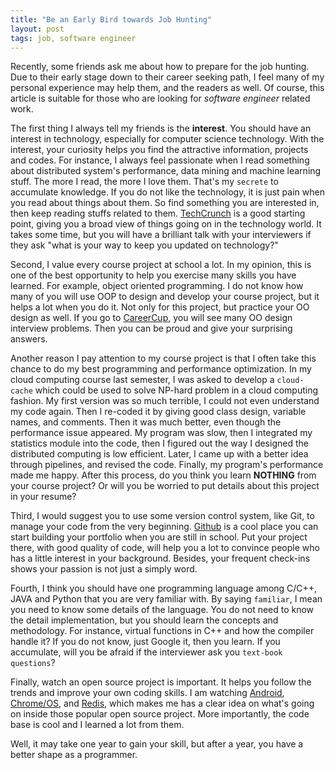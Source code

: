 ```yaml
---
title: "Be an Early Bird towards Job Hunting"
layout: post
tags: job, software engineer
---
```


Recently, some friends ask me about how to prepare for the job hunting. Due to their early stage down to their career seeking path, I feel many of my personal experience may help them, and the readers as well. Of course, this article is suitable for those who are looking for _software engineer_ related work.

The first thing I always tell my friends is the **interest**. You should have an interest in technology, especially for computer science technology. With the interest, your curiosity helps you find the attractive information, projects and codes. For instance, I always feel passionate when I read something about distributed system's performance, data mining and machine learning stuff. The more I read, the more I love them. That's my `secrete` to accumulate knowledge. If you do not like the technology, it is just pain when you read about things about them. So find something you are interested in, then keep reading stuffs related to them. [TechCrunch][1] is a good starting point, giving you a broad view of things going on in the technology world. It takes some time, but you will have a brilliant talk with your interviewers if they ask "what is your way to keep you updated on technology?"

Second, I value every course project at school a lot. In my opinion, this is one of the best opportunity to help you exercise many skills you have learned. For example, object oriented programming. I do not know how many of you will use OOP to design and develop your course project, but it helps a lot when you do it. Not only for this project, but practice your OO design as well. If you go to [CareerCup][2], you will see many OO design interview problems. Then you can be proud and give your surprising answers.

Another reason I pay attention to my course project is that I often take this chance to do my best programming and performance optimization. In my cloud computing course last semester, I was asked to develop a `cloud-cache` which could be used to solve NP-hard problem in a cloud computing fashion. My first version was so much terrible, I could not even understand my code again. Then I re-coded it by giving good class design, variable names, and comments. Then it was much better, even though the performance issue appeared. My program was slow, then I integrated my statistics module into the code, then I figured out the way I designed the distributed computing is low efficient. Later, I came up with a better idea through pipelines, and revised the code. Finally, my program's performance made me happy. After this process, do you think you learn **NOTHING** from your course project? Or will you be worried to put details about this project in your resume?

Third, I would suggest you to use some version control system, like Git, to manage your code from the very beginning. [Github][3] is a cool place you can start building your portfolio when you are still in school. Put your project there, with good quality of code, will help you a lot to convince people who has a little interest in your background. Besides, your frequent check-ins shows your passion is not just a simply word. 

Fourth, I think you should have one programming language among C/C++, JAVA and Python that you are very familiar with. By saying `familiar`, I mean you need to know some details of the language. You do not need to know the detail implementation, but you should learn the concepts and methodology. For instance, virtual functions in C++ and how the compiler handle it? If you do not know, just Google it, then you learn. If you accumulate, will you be afraid if the interviewer ask you `text-book questions`?

Finally, watch an open source project is important. It helps you follow the trends and improve your own coding skills. I am watching [Android][4], [Chrome/OS][5], and [Redis][6], which makes me has a clear idea on what's going on inside those popular open source project. More importantly, the code base is cool and I learned a lot from them.

Well, it may take one year to gain your skill, but after a year, you have a better shape as a programmer.


[1]: https://www.techcrunch.com/
[2]: http://www.careercup.com/
[3]: https://github.com/
[4]: http://source.android.com/
[5]: http://www.chromium.org/chromium-os
[6]: http://redis.io/